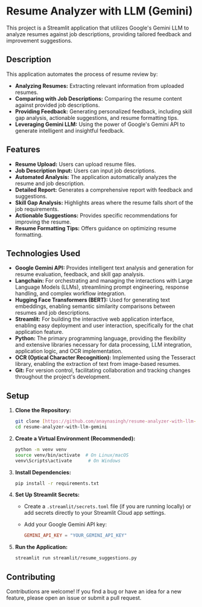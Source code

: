 # Resume Analyzer with LLM (Gemini)

This project is a Streamlit application that utilizes Google's Gemini LLM to analyze resumes against job descriptions, providing tailored feedback and improvement suggestions.

## Description

This application automates the process of resume review by:

* **Analyzing Resumes:** Extracting relevant information from uploaded resumes.
* **Comparing with Job Descriptions:** Comparing the resume content against provided job descriptions.
* **Providing Feedback:** Generating personalized feedback, including skill gap analysis, actionable suggestions, and resume formatting tips.
* **Leveraging Gemini LLM:** Using the power of Google's Gemini API to generate intelligent and insightful feedback.

## Features

* **Resume Upload:** Users can upload resume files.
* **Job Description Input:** Users can input job descriptions.
* **Automated Analysis:** The application automatically analyzes the resume and job description.
* **Detailed Report:** Generates a comprehensive report with feedback and suggestions.
* **Skill Gap Analysis:** Highlights areas where the resume falls short of the job requirements.
* **Actionable Suggestions:** Provides specific recommendations for improving the resume.
* **Resume Formatting Tips:** Offers guidance on optimizing resume formatting.

## Technologies Used

* **Google Gemini API:** Provides intelligent text analysis and generation for resume evaluation, feedback, and skill gap analysis.
* **Langchain:** For orchestrating and managing the interactions with Large Language Models (LLMs), streamlining prompt engineering, response handling, and complex workflow integration.
* **Hugging Face Transformers (BERT):** Used for generating text embeddings, enabling semantic similarity comparisons between resumes and job descriptions.
* **Streamlit:** For building the interactive web application interface, enabling easy deployment and user interaction, specifically for the chat application feature.
* **Python:** The primary programming language, providing the flexibility and extensive libraries necessary for data processing, LLM integration, application logic, and OCR implementation.
* **OCR (Optical Character Recognition):** Implemented using the Tesseract library, enabling the extraction of text from image-based resumes.
* **Git:** For version control, facilitating collaboration and tracking changes throughout the project's development.


## Setup

1.  **Clone the Repository:**

    ```bash
    git clone [https://github.com/anaynasingh/resume-analyzer-with-llm-gemini.git](https://www.google.com/search?q=https://github.com/anaynasingh/resume-analyzer-with-llm-gemini.git)
    cd resume-analyzer-with-llm-gemini
    ```

2.  **Create a Virtual Environment (Recommended):**

    ```bash
    python -m venv venv
    source venv/bin/activate  # On Linux/macOS
    venv\Scripts\activate      # On Windows
    ```

3.  **Install Dependencies:**

    ```bash
    pip install -r requirements.txt
    ```

4.  **Set Up Streamlit Secrets:**

    * Create a `.streamlit/secrets.toml` file (if you are running locally) or add secrets directly to your Streamlit Cloud app settings.
    * Add your Google Gemini API key:

        ```toml
        GEMINI_API_KEY = "YOUR_GEMINI_API_KEY"
        ```

5.  **Run the Application:**

    ```bash
    streamlit run streamlit/resume_suggestions.py
    ```


## Contributing

Contributions are welcome! If you find a bug or have an idea for a new feature, please open an issue or submit a pull request.


